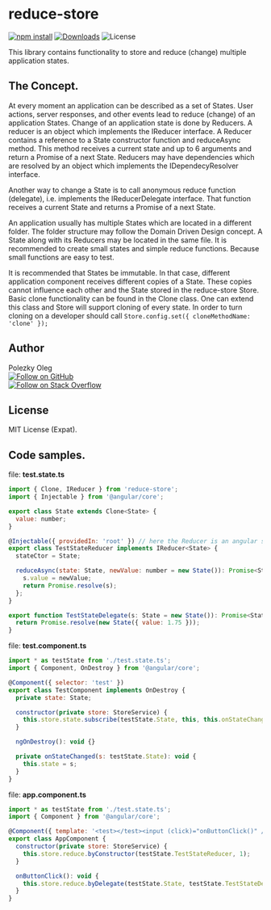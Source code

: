 # reduce-store 

[![npm install][install-img]]([npm-url])
[![Downloads][downloads-img]]([stats-url])
![License][license-img]

This library contains functionality to store and reduce (change) multiple application states.

## The Concept.

At every moment an application can be described as a set of States.
User actions, server responses, and other events lead to reduce (change) of an application States.
Change of an application state is done by Reducers. A reducer is an object which implements the IReducer interface. 
A Reducer contains a reference to a State constructor function and reduceAsync method. This method receives a current state and up to 6 arguments and return a Promise of a next State. Reducers may have dependencies which are
resolved by an object which implements the IDependecyResolver interface.

Another way to change a State is to call anonymous reduce function (delegate), i.e. implements the IReducerDelegate interface.
That function receives a current State and returns a Promise of a next State.


An application usually has multiple States which are located in a different folder. The folder structure may follow the Domain Driven Design concept.
A State along with its Reducers may be located in the same file. It is recommended to create small states and simple reduce functions.
Because small functions are easy to test.

It is recommended that States be immutable. In that case, different application component receives different copies of a State.
These copies cannot influence each other and the State stored in the reduce-store Store.
Basic clone functionality can be found in the Clone class. One can extend this class and Store will support cloning of every state.
In order to turn cloning on a developer should call `Store.config.set({ cloneMethodName: 'clone' });`

## Author

Polezky Oleg
<br/>
[![Follow on GitHub][github-follow-img]][github-follow-url]
<br/>
[![Follow on Stack Overflow][stackoverflow-img]][stackoverflow-url]

## License

MIT License (Expat).


## Code samples.


file: **test.state.ts**
```js
import { Clone, IReducer } from 'reduce-store';
import { Injectable } from '@angular/core';

export class State extends Clone<State> {
  value: number;
}

@Injectable({ providedIn: 'root' }) // here the Reducer is an angular service
export class TestStateReducer implements IReducer<State> {
  stateCtor = State;

  reduceAsync(state: State, newValue: number = new State()): Promise<State> {
    s.value = newValue;
    return Promise.resolve(s);
  };
}

export function TestStateDelegate(s: State = new State()): Promise<State> {
  return Promise.resolve(new State({ value: 1.75 }));
} 

```

file: **test.component.ts**

```js
import * as testState from './test.state.ts';
import { Component, OnDestroy } from '@angular/core';

@Component({ selector: 'test' })
export class TestComponent implements OnDestroy {
  private state: State;

  constructor(private store: StoreService) {
    this.store.state.subscribe(testState.State, this, this.onStateChanged);
  }

  ngOnDestroy(): void {}

  private onStateChanged(s: testState.State): void {
    this.state = s;
  }
}

```

file: **app.component.ts**

```js
import * as testState from './test.state.ts';
import { Component } from '@angular/core';

@Component({ template: '<test></test><input (click)="onButtonClick()" />' })
export class AppComponent {
  constructor(private store: StoreService) {
    this.store.reduce.byConstructor(testState.TestStateReducer, 1);
  }

  onButtonClick(): void {
    this.store.reduce.byDelegate(testState.State, testState.TestStateDelegate);
  }
}

```

[npm-url]: https://www.npmjs.com/package/reduce-store
[github-url]: https://github.com/Polezky/reduce-store
[readme-url]: https://github.com/Polezky/reduce-store#readme
[stats-url]: http://npm-stat.com/charts.html?package=reduce-store
[github-follow-url]: https://github.com/Polezky/reduce-store
[github-follow-img]: https://img.shields.io/github/followers/Polezky.svg?style=social&logo=github&label=Follow
[stackoverflow-img]: https://graph.facebook.com/947900031911518/picture?type=small
[stackoverflow-url]: https://stackoverflow.com/users/4934063/oleg-polezky

[install-img]: https://nodei.co/npm/reduce-store.png?compact=true
[downloads-img]: https://img.shields.io/npm/dt/reduce-store.svg
[license-img]: https://img.shields.io/npm/l/reduce-store.svg
[stats-url]: http://npm-stat.com/charts.html?package=reduce-store
